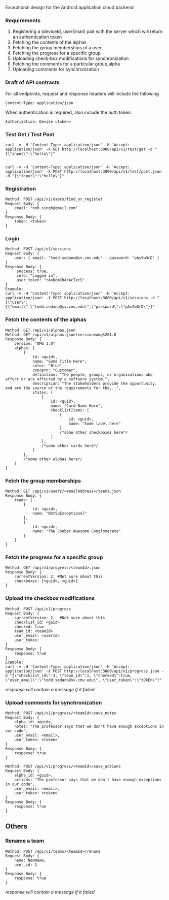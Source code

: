 Exceptional design for the Android application cloud backend

### Requirements
 1. Registering a (deviceId, userEmail) pair with the server which will return an authentication token
 2. Fetching the contents of the alphas
 3. Fetching the group memberships of a user
 4. Fetching the progress for a specific group
 5. Uploading check-box modifications for synchronization
 6. Fetching the comments for a particular group,alpha
 7. Uploading comments for synchronization


### Draft of API contracts
For all endpoints, request and response headers will include the following
```
Content-Type: application/json
```
When authentication is required, also include the auth token:
```
Authorization: Devise <token>
```

### Test Get / Test Post
```
curl -v -H 'Content-Type: application/json' -H 'Accept: application/json' -X GET http://localhost:3000/api/v1/test/get -d "{\"input\":\"hello\"}"


curl -v -H 'Content-Type: application/json' -H 'Accept: application/json' -X POST http://localhost:3000/api/v1/test/post.json -d "{\"input\":\"hello\"}"
```


### Registration
```
Method: POST /api/v1/users/find_or_register
Request Body: {
    email: "bob.singh@gmail.com"
}
Response Body: {
    token: <token>
}
```

### Login
```
Method: POST /api/v1/sessions
Request Body: {
    user: { email: "todd.sedano@sv.cmu.edu" , password: "pAsSwOrD" }
}
Response Body: {
     success: true,
     info: "Logged in",
     user_token: "rAnDomChArAcTerS"
}
Example:
curl -v -H 'Content-Type: application/json' -H 'Accept: application/json' -X POST http://localhost:3000/api/v1/sessions -d "{\"user\":{\"email\":\"todd.sedano@sv.cmu.edu\",\"password\":\"pAsSwOrD\"}}"
```


### Fetch the contents of the alphas
```
Method: GET /api/v1/alphas.json
Method: GET /api/v1/alphas.json?version=omg%201.0
Response Body: {
    version: "OMG 1.0"
    alphas: [
        {
            id: <guid>,
            name: "Some Title Here",
            color: "Blue",
            concern: "Customer",
            definition: "The people, groups, or organizations who affect or are affected by a software system.",
            description: "The stakeholders provide the opportunity, and are the source of the requirements for the...",
            states: [
                {
                    id: <guid>,
                    name: "Card Name Here",
                    checklistItems: [
                        {
                            id: <guid>,
                            name: "Some label here"
                        },
                        /*some other checkboxes here*/
                    ]
                },
                /*some other cards here*/
            ]
        },
        /*some other alphas here*/
    ]
}
```

### Fetch the group memberships
```
Method: GET /api/v1/users/<emailAddress>/teams.json
Response Body: {
    teams: [
        {
            id: <guid>,
            name: "NotSoExceptional"
        },
        {
            id: <guid>,
            name: "The Foobar Awesome Conglomerate"
        }
    ]
}
```

### Fetch the progress for a specific group
```
Method: GET /api/v1/progress/<teamId>.json
Response Body: {
    currentVersion: 2, #Not sure about this
    checkboxes: [<guid>, <guid>]
}
```


### Upload the checkbox modifications
```
Method: POST /api/v1/progress
Request Body: {
    currentVersion: 2,  #Not sure about this
    checklist_id: <guid>
    checked: true 
    team_id: <teamId>
    user_email: <userId>
    user_token:
}
Response Body: {
    response: true 
}
Example: 
curl -v -H 'Content-Type: application/json' -H 'Accept: application/json' -X POST http://localhost:3000/api/v1/progress.json -d "{\"checklist_id\":3, \"team_id\":1, \"checked\":true, \"user_email\":\"todd.sedano@sv.cmu.edu\", \"user_token\":\"tOkEn\"}"
```
_response will contain a message if it failed_

### Upload comments for synchronization
```
Method: POST /api/v1/progress/<teamId>/save_notes
Request Body: {
    alpha_id: <guid>,
    notes: "The professor says that we don't have enough exceptions in our code",
    user_email: <email>,
    user_token: <token>
}
Response Body: {
    response: true
}
```

```
Method: POST /api/v1/progress/<teamId>/save_actions
Request Body: {
    alpha_id: <guid>,
    actions: "The professor says that we don't have enough exceptions in our code",
    user_email: <email>,
    user_token: <token>
}
Response Body: {
    response: true
}
```

## Others

### Rename a team
```
Method: POST /api/v1/teams/<teamId>/rename
Request Body: {
    name: NewName,
    user_id: 1
}
Response Body: {
    response: true
}
```
_response will contain a message if it failed_
    




